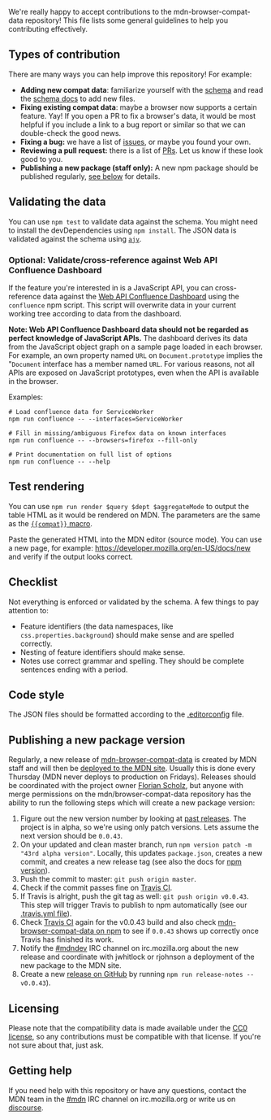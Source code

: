 We're really happy to accept contributions to the mdn-browser-compat-data repository!
This file lists some general guidelines to help you contributing effectively.

## Types of contribution

There are many ways you can help improve this repository! For example:

* **Adding new compat data**: familiarize yourself with the [schema](https://github.com/mdn/browser-compat-data/blob/master/schemas/compat-data.schema.json) and read the [schema docs](https://github.com/mdn/browser-compat-data/blob/master/schemas/compat-data-schema.md) to add new files.
* **Fixing existing compat data**: maybe a browser now supports a certain feature. Yay! If you open a PR to fix a browser's data, it would be most helpful if you include a link to a bug report or similar so that we can double-check the good news.
* **Fixing a bug:** we have a list of [issues](https://github.com/mdn/browser-compat-data/issues),
or maybe you found your own.
* **Reviewing a pull request:** there is a list of [PRs](https://github.com/mdn/browser-compat-data/pulls).
Let us know if these look good to you.
* **Publishing a new package (staff only):** A new npm package should be published regularly, [see below](#publishing-a-new-package-version) for details.

## Validating the data
You can use `npm test` to validate data against the schema. You might need to install the devDependencies using `npm install`.
The JSON data is validated against the schema using [`ajv`](http://epoberezkin.github.io/ajv/).

### Optional: Validate/cross-reference against Web API Confluence Dashboard
If the feature you're interested in is a JavaScript API, you can cross-reference data against the [Web API Confluence Dashboard](https://web-confluence.appspot.com/) using the `confluence` npm script. This script will overwrite data in your current working tree according to data from the dashboard.

**Note: Web API Confluence Dashboard data should not be regarded as perfect knowledge of JavaScript APIs.**
The dashboard derives its data from the JavaScript object graph on a sample page loaded in each browser. For example, an own property named `URL` on `Document.prototype` implies the "`Document` interface has a member named `URL`. For various reasons, not all APIs are exposed on JavaScript prototypes, even when the API is available in the browser.

Examples:

```shell
# Load confluence data for ServiceWorker
npm run confluence -- --interfaces=ServiceWorker

# Fill in missing/ambiguous Firefox data on known interfaces
npm run confluence -- --browsers=firefox --fill-only

# Print documentation on full list of options
npm run confluence -- --help
```

## Test rendering
You can use `npm run render $query $dept $aggregateMode` to output the table HTML as it would be rendered on MDN.
The parameters are the same as the [`{{compat}}` macro](https://github.com/mdn/kumascript/blob/master/macros/Compat.ejs).

Paste the generated HTML into the MDN editor (source mode). You can use a new page, for example: https://developer.mozilla.org/en-US/docs/new and verify if the output looks correct.

## Checklist
Not everything is enforced or validated by the schema. A few things to pay attention to:

* Feature identifiers (the data namespaces, like `css.properties.background`) should make sense and are spelled correctly.
* Nesting of feature identifiers should make sense.
* Notes use correct grammar and spelling. They should be complete sentences ending with a period.

## Code style

The JSON files should be formatted according to the [.editorconfig](https://github.com/mdn/browser-compat-data/blob/master/.editorconfig) file.


## Publishing a new package version

Regularly, a new release of [mdn-browser-compat-data](https://www.npmjs.com/package/mdn-browser-compat-data) is created by MDN staff and will then be [deployed to the MDN site](https://github.com/mdn/browser-compat-data#browser-compatibility-tables-on-mdn). Usually this is done every Thursday (MDN never deploys to production on Fridays). Releases should be coordinated with the project owner [Florian Scholz](https://github.com/Elchi3), but anyone with merge permissions on the mdn/browser-compat-data repository has the ability to run the following steps which will create a new package version:

 1. Figure out the new version number by looking at [past releases](https://github.com/mdn/browser-compat-data/releases). The project is in alpha, so we're using only patch versions. Lets assume the next version should be `0.0.43`.
 2. On your updated and clean master branch, run `npm version patch -m "43rd alpha version"`. Locally, this updates `package.json`, creates a new commit, and creates a new release tag (see also the docs for [npm version](https://docs.npmjs.com/cli/version)).
 3. Push the commit to master: `git push origin master`.
 4. Check if the commit passes fine on [Travis CI](https://travis-ci.org/mdn/browser-compat-data).
 5. If Travis is alright, push the git tag as well: `git push origin v0.0.43`.
 This step will trigger Travis to publish to npm automatically (see our [.travis.yml file](https://github.com/mdn/browser-compat-data/blob/master/.travis.yml)).
 6. Check [Travis CI](https://travis-ci.org/mdn/browser-compat-data) again for the v0.0.43 build and also check [mdn-browser-compat-data on npm](https://www.npmjs.com/package/mdn-browser-compat-data) to see if `0.0.43` shows up correctly once Travis has finished its work.
 7. Notify the [#mdndev](irc://irc.mozilla.org/mdndev) IRC channel on irc.mozilla.org about the new release and coordinate with jwhitlock or rjohnson a deployment of the new package to the MDN site.
 8. Create a new [release on GitHub](https://github.com/mdn/browser-compat-data/releases) by running `npm run release-notes -- v0.0.43`).

## Licensing

Please note that the compatibility data is made available under the
[CC0 license](https://github.com/mdn/browser-compat-data/blob/master/LICENSE),
so any contributions must be compatible with that license. If you're not sure about that, just ask.

## Getting help

If you need help with this repository or have any questions, contact the MDN team
in the [#mdn](irc://irc.mozilla.org/mdn) IRC channel on irc.mozilla.org or write us on [discourse](https://discourse.mozilla-community.org/c/mdn).
